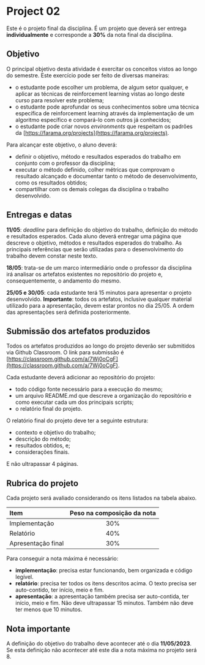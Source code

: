# Project 02

Este é o projeto final da disciplina. É um projeto que deverá ser entrega **individualmente** e corresponde a **30%** da nota final da disciplina. 

## Objetivo

O principal objetivo desta atividade é exercitar os conceitos vistos ao longo do semestre. Este exercício pode ser feito de diversas maneiras: 

* o estudante pode escolher um problema, de algum setor qualquer, e aplicar as técnicas de reinforcement learning vistas ao longo deste curso para resolver este problema;
* o estudante pode aprofundar os seus conhecimentos sobre uma técnica específica de reinforcement learning através da implementação de um algoritmo específico e compará-lo com outros já conhecidos;
* o estudante pode criar novos *environments* que respeitam os padrões da [https://farama.org/projects](https://farama.org/projects).


Para alcançar este objetivo, o aluno deverá: 

* definir o objetivo, método e resultados esperados do trabalho em conjunto com o professor da disciplina;
* executar o método definido, colher métricas que comprovam o resultado alcançado e documentar tanto o método de desenvolvimento, como os resultados obtidos;
* compartilhar com os demais colegas da disciplina o trabalho desenvolvido. 


## Entregas e datas


**11/05**: *deadline* para definição do objetivo do trabalho, definição do método e resultados esperados. Cada aluno deverá entregar uma página que descreve o objetivo, métodos e resultados esperados do trabalho. As principais referências que serão utilizadas para o desenvolvimento do trabalho devem constar neste texto.  

**18/05**: trata-se de um marco intermediário onde o professor da disciplina irá analisar os artefatos existentes no repositório do projeto e, consequentemente, o andamento do mesmo. 

**25/05 e 30/05**: cada estudante terá 15 minutos para apresentar o projeto desenvolvido. **Importante**: todos os artefatos, inclusive qualquer material utilizado para a apresentação, devem estar prontos no dia 25/05. A ordem das apresentações será definida posteriormente. 


## Submissão dos artefatos produzidos

Todos os artefatos produzidos ao longo do projeto deverão ser submitidos via Github Classroom. O link para submissão é [https://classroom.github.com/a/7Wj0oCgF](https://classroom.github.com/a/7Wj0oCgF).


Cada estudante deverá adicionar ao repositório do projeto: 

* todo código fonte necessário para a execução do mesmo;
* um arquivo README.md que descreve a organização do repositório e como executar cada um dos principais scripts;
* o relatório final do projeto. 

O relatório final do projeto deve ter a seguinte estrutura: 

* contexto e objetivo do trabalho;
* descrição do método;
* resultados obtidos, e;
* considerações finais. 

E não ultrapassar 4 páginas. 

## Rubrica do projeto

Cada projeto será avaliado considerando os itens listados na tabela abaixo. 

|Item | Peso na composição da nota|
|:----|:-------------------------:|
| Implementação | 30%             |
| Relatório     | 40%             |
| Apresentação final | 30%        |

Para conseguir a nota máxima é necessário: 

* **implementação**: precisa estar funcionando, bem organizada e código legível.
* **relatório**: precisa ter todos os itens descritos acima. O texto precisa ser auto-contido, ter início, meio e fim. 
* **apresentação**: a apresentação também precisa ser auto-contida, ter início, meio e fim. Não deve ultrapassar 15 minutos. Também não deve ter menos que 10 minutos. 

## Nota importante

A definição do objetivo do trabalho deve acontecer até o dia **11/05/2023**. Se esta definição não acontecer até este dia a nota máxima no projeto será 8. 